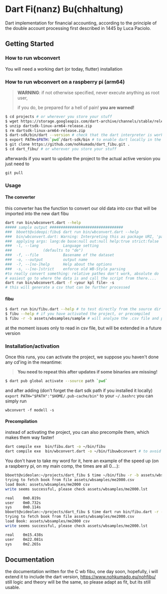 # Dart Fi(nanz) Bu(chhaltung)

Dart implementation for financial accounting, according to the principle of the double account processing 
first described in 1445 by Luca Paciolo.


## Getting Started

### How to run wbconvert 

You will need a working dart (or today, flutter) installation

### How to run wbconvert on a raspberry pi (arm64)


> **WARNING**: if not otherwise specified, never execute anything as root user,
> 
> if you do, be prepared for a hell of pain! 
> **you are warned!**


```bash
$ cd projects # or wherever you store your stuff
$ wget https://storage.googleapis.com/dart-archive/channels/stable/release/2.14.2/sdk/dartsdk-linux-arm64-release.zip
$ unzip dartsdk-linux-arm64-release.zip 
$ rm dartsdk-linux-arm64-release.zip 
$ dart-sdk/bin/dart --version # check that the dart interpreter is working
$ export PATH=$PATH:`pwd`/dart-sdk/bin # to enable dart locally in the actual shell
$ git clone https://github.com/nohkumado/dart_fibu.git .
$ cd dart_fibu/ # or wherever you store your stuff
```

afterwards if you want to update the project to the actual active version you just need to 
```
git pull

```

### Usage

#### The converter 

this converter has the function to convert our old data into csv that will be imported into the new
dart fibu

```bash
dart run bin/wbconvert.dart --help
##### sample output #################################
###  bboett@videopi:fibu$ dart run bin/wbconvert.dart --help
###  bin/wbconvert.dart: Warning: Interpreting this as package URI, 'package:nohfibu/wbconvert.dart'.
###  applying args: lang:de base:null out:null help:true strict:false  rest: []
###  -l, --lang           Language setting
###  		     (defaults to "de")
###  -f, --file           Basename of the dataset
###  -o, --output         output name
###  -?, --[no-]help      Help about the options
###  -s, --[no-]strict    enforce old WB-Style parsing
#to really convert something: relative pathes don't work, absolute do
# easiest go to where the data is and call the script from there....
dart run bin/wbconvert.dart -f <your kpl file> -s
# this will generate a csv that can be further processed
```

#### fibu 

```bash
$ dart run bin/fibu.dart --help # to test directly from the source dir
$ fibu --help # if you have activated the project, or precompiled
$ fibu -r -b assets/wbsamples/sample # will analyze the .csv file and produce a .lst result file
```

at the moment issues only to read in csv file, but will be extended in a future version

### Installation/activation

Once this runs, you can activate the project, we suppose you haven't done any cd'ing in the meantime:
> **You need to repeat this after updates  if some binaries are missing!**

```bash
$ dart pub global activate --source path `pwd`
```

and after adding (don't forget the dart sdk path if you installed it locally)
`  export PATH="$PATH":"$HOME/.pub-cache/bin"`
to your `~/.bashrc` you can simply run 

`wbconvert -f modell -s`


#### Precompilation

instead of activating the project, you can also precompile them, which makes them way faster!

```bash
dart compile exe  bin/fibu.dart -o ~/bin/fibu
dart compile exe  bin/wbconvert.dart -o ~/bin/fibuwbconvert # to avoid name conflicts...
```

You don't have to take my word for it, here an example of the speed up (on a raspberry pi, on my main comp, the times are all 0....):

```bash
bboett@videolan:~/projects/dart_fibu $ time ~/bin/fibu -r -b assets/wbsamples/me2000.csv 
trying to fetch book from file assets/wbsamples/me2000.csv
load Book: assets/wbsamples/me2000 csv  
write seems successful, please check assets/wbsamples/me2000.lst

real    0m0.819s
user    0m0.732s
sys     0m0.114s
bboett@videolan:~/projects/dart_fibu $ time dart run bin/fibu.dart -r -b assets/wbsamples/me2000.csv 
trying to fetch book from file assets/wbsamples/me2000.csv
load Book: assets/wbsamples/me2000 csv  
write seems successful, please check assets/wbsamples/me2000.lst

real    0m15.438s
user    0m22.081s
sys     0m2.265s

```


## Documentation

the documentation written for the C wb fibu, one day soon, hopefully, i will extend it to include the 
dart version, https://www.nohkumado.eu/nohfibu/ still logic and theory will be the same, so please 
adapt as fit, but its still usable.

